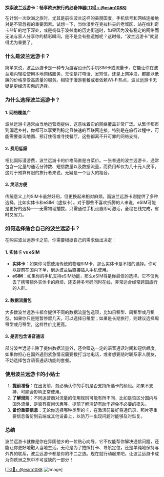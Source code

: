 **探索波兰远游卡：畅享欧洲旅行的必备神器[[TG💪+ @esim1088](https://t.me/s/esim1088)]**

在计划一次欧洲之旅时，尤其是前往波兰这样的美丽国度，手机信号和网络连接绝对是不容忽视的重要因素。试想一下，当你漫步在克拉科夫的老城区、站在维利奇卡盐矿的地下深处，或是徜徉于波兹南的历史街道时，如果因为没有稳定的网络而无法与家人分享你的精彩瞬间，是不是会有些遗憾呢？这时候，“波兰远游卡”就显得尤为重要了。

### **什么是波兰远游卡？**

简单来说，波兰远游卡是一种专为游客设计的手机SIM卡或流量卡，它能让你在波兰境内轻松使用本地网络服务。无论是打电话、发短信，还是上网冲浪，都能以低廉的价格享受高质量的服务。相较于漫游套餐或者依赖Wi-Fi热点，波兰远游卡无疑是更经济实惠的选择。

### **为什么选择波兰远游卡？**

#### **1. 网络覆盖广**
波兰远游卡通常由当地运营商提供，这意味着它的网络覆盖非常广泛。从繁华都市到偏远乡村，你都可以享受到稳定且快速的互联网连接。特别是在旅行过程中，可能需要查询地图、预订住宿或寻找餐厅，这些都离不开可靠的网络支持。

#### **2. 费用低廉**
相比国际漫游费，波兰远游卡的价格简直是白菜价。一张普通的波兰远游卡，通常包含一定量的通话分钟数、短信数量以及数据流量，而费用却仅为几十元人民币。这对于预算有限的旅行者来说，无疑是一个巨大的福音。

#### **3. 灵活方便**
传统意义上的SIM卡虽然好用，但更换起来相对麻烦。而波兰远游卡则提供了多种选择，比如实体卡和eSIM（虚拟卡）。对于那些不喜欢折腾的人来说，eSIM可能是更好的选择——无需物理插拔，只需通过手机设置即可激活，全程在线完成，省时又省力。

### **如何选择适合自己的波兰远游卡？**

在购买波兰远游卡之前，你需要根据自己的需求做出决定：

#### **1. 实体卡 vs eSIM**
- **实体卡**：如果你习惯使用传统的物理SIM卡，那么实体卡是不错的选择。你可以提前在国内下单，到达波兰后直接插入手机使用。
- **eSIM**：如果你的手机支持eSIM功能，那么eSIM将是你最佳的选择。它不仅免去了携带额外实体卡的麻烦，还支持多号码同时在线，非常适合经常跨国旅行的人群。

#### **2. 数据流量包**
大多数波兰远游卡都会提供不同的数据流量包选项，比如日租型、周租型或月租型。如果你只是短暂停留几天，可以选择日租型；如果是长期旅行，则建议选择周租型或月租型，这样性价比更高。

#### **3. 是否包含语音通话**
部分波兰远游卡除了提供数据流量外，还会赠送一定的语音通话时间和短信额度。如果你担心在国外遇到紧急情况需要拨打当地电话，或者想要随时联系家人朋友，不妨选择包含语音通话功能的套餐。

### **使用波兰远游卡的小贴士**

1. **提前准备**：在出发前，务必确认你的手机是否支持所选卡的频段。如果不支持，可能会影响正常使用。
2. **了解规则**：不同运营商对流量的使用规则可能有所不同，比如是否区分国内与国外流量、是否有夜间优惠等，提前了解清楚有助于避免不必要的损失。
3. **备份重要信息**：无论你选择哪种类型的卡，在激活前最好将通讯录、照片等重要信息备份到云端或其他设备上，以防万一出现问题时能够及时恢复。

### **总结**

波兰远游卡就像是你在异国他乡的一位贴心向导，它不仅能帮你解决通信问题，还能让你更好地融入当地生活。无论是为了拍照打卡、导航定位，还是单纯地保持与外界的联系，波兰远游卡都是你的不二之选。现在就行动起来吧，让波兰远游卡成为你欧洲之旅中不可或缺的一部分！

[[TG💪+ @esim1088](https://t.me/s/esim1088) ![Image](https://i.postimg.cc/4NQfJmqS/Snipaste-2025-05-13-00-14-12.png)]